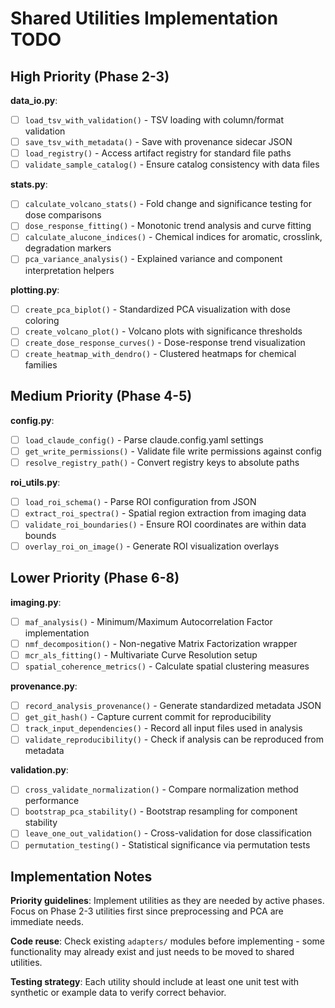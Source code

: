# Shared Utilities Implementation TODO

## High Priority (Phase 2-3)

**data_io.py**:
- [ ] `load_tsv_with_validation()` - TSV loading with column/format validation
- [ ] `save_tsv_with_metadata()` - Save with provenance sidecar JSON
- [ ] `load_registry()` - Access artifact registry for standard file paths
- [ ] `validate_sample_catalog()` - Ensure catalog consistency with data files

**stats.py**:
- [ ] `calculate_volcano_stats()` - Fold change and significance testing for dose comparisons
- [ ] `dose_response_fitting()` - Monotonic trend analysis and curve fitting
- [ ] `calculate_alucone_indices()` - Chemical indices for aromatic, crosslink, degradation markers
- [ ] `pca_variance_analysis()` - Explained variance and component interpretation helpers

**plotting.py**:
- [ ] `create_pca_biplot()` - Standardized PCA visualization with dose coloring
- [ ] `create_volcano_plot()` - Volcano plots with significance thresholds
- [ ] `create_dose_response_curves()` - Dose-response trend visualization
- [ ] `create_heatmap_with_dendro()` - Clustered heatmaps for chemical families

## Medium Priority (Phase 4-5)

**config.py**:
- [ ] `load_claude_config()` - Parse claude.config.yaml settings
- [ ] `get_write_permissions()` - Validate file write permissions against config
- [ ] `resolve_registry_path()` - Convert registry keys to absolute paths

**roi_utils.py**:
- [ ] `load_roi_schema()` - Parse ROI configuration from JSON
- [ ] `extract_roi_spectra()` - Spatial region extraction from imaging data
- [ ] `validate_roi_boundaries()` - Ensure ROI coordinates are within data bounds
- [ ] `overlay_roi_on_image()` - Generate ROI visualization overlays

## Lower Priority (Phase 6-8)

**imaging.py**:
- [ ] `maf_analysis()` - Minimum/Maximum Autocorrelation Factor implementation
- [ ] `nmf_decomposition()` - Non-negative Matrix Factorization wrapper
- [ ] `mcr_als_fitting()` - Multivariate Curve Resolution setup
- [ ] `spatial_coherence_metrics()` - Calculate spatial clustering measures

**provenance.py**:
- [ ] `record_analysis_provenance()` - Generate standardized metadata JSON
- [ ] `get_git_hash()` - Capture current commit for reproducibility
- [ ] `track_input_dependencies()` - Record all input files used in analysis
- [ ] `validate_reproducibility()` - Check if analysis can be reproduced from metadata

**validation.py**:
- [ ] `cross_validate_normalization()` - Compare normalization method performance  
- [ ] `bootstrap_pca_stability()` - Bootstrap resampling for component stability
- [ ] `leave_one_out_validation()` - Cross-validation for dose classification
- [ ] `permutation_testing()` - Statistical significance via permutation tests

## Implementation Notes

**Priority guidelines**: Implement utilities as they are needed by active phases. Focus on Phase 2-3 utilities first since preprocessing and PCA are immediate needs.

**Code reuse**: Check existing `adapters/` modules before implementing - some functionality may already exist and just needs to be moved to shared utilities.

**Testing strategy**: Each utility should include at least one unit test with synthetic or example data to verify correct behavior.